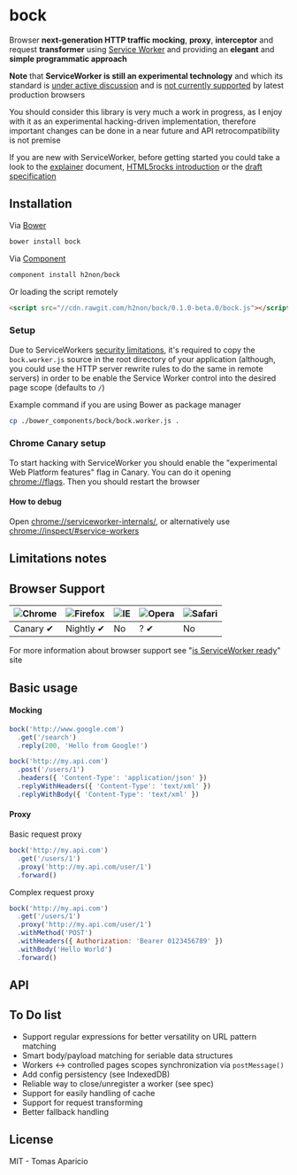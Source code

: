 # bock

Browser **next-generation HTTP traffic mocking**, **proxy**, **interceptor** and request **transformer** using [Service Worker][spec]
and providing an **elegant** and **simple programmatic approach**

**Note** that **ServiceWorker is still an experimental technology** and which its standard is [under active discussion][discussion] and is [not currently supported][browser-support] by latest production browsers

You should consider this library is very much a work in progress, as I enjoy with it as an experimental hacking-driven implementation, therefore important changes can be done in a near future and API retrocompatibility is not premise

If you are new with ServiceWorker, before getting started you could take a look to the [explainer][explainer] document, [HTML5rocks introduction][html5rocks] or the [draft specification][spec]

## Installation

Via [Bower](http://bower.io)
```bash
bower install bock
```

Via [Component](https://github.com/component/component)
```bash
component install h2non/bock
```

Or loading the script remotely
```html
<script src="//cdn.rawgit.com/h2non/bock/0.1.0-beta.0/bock.js"></script>
```

### Setup

Due to ServiceWorkers [security limitations][serviceWorkerGettingStarted], it's required to copy the `bock.worker.js` source in the root directory of your application (although, you could use the HTTP server rewrite rules to do the same in remote servers) in order to be enable the Service Worker control into the desired page scope (defaults to `/`)

Example command if you are using Bower as package manager
```bash
cp ./bower_components/bock/bock.worker.js .
```

### Chrome Canary setup

To start hacking with ServiceWorker you should enable the "experimental Web Platform features" flag in Canary.
You can do it opening [chrome://flags](chrome://flags). Then you should restart the browser

#### How to debug

Open [chrome://serviceworker-internals/](chrome://serviceworker-internals/), or alternatively use [chrome://inspect/#service-workers](chrome://inspect/#service-workers)

## Limitations notes

## Browser Support

![Chrome](https://raw.github.com/alrra/browser-logos/master/chrome/chrome_48x48.png) | ![Firefox](https://raw.github.com/alrra/browser-logos/master/firefox/firefox_48x48.png) | ![IE](https://raw.github.com/alrra/browser-logos/master/internet-explorer/internet-explorer_48x48.png) | ![Opera](https://raw.github.com/alrra/browser-logos/master/opera/opera_48x48.png) | ![Safari](https://raw.github.com/alrra/browser-logos/master/safari/safari_48x48.png)
--- | --- | --- | --- | --- |
Canary ✔ | Nightly ✔ | No | ? ✔ | No |

For more information about browser support see "[is ServiceWorker ready](https://jakearchibald.github.io/isserviceworkerready/)" site

## Basic usage

#### Mocking

```js
bock('http://www.google.com')
  .get('/search')
  .reply(200, 'Hello from Google!')
```

```js
bock('http://my.api.com')
  .post('/users/1')
  .headers({ 'Content-Type': 'application/json' })
  .replyWithHeaders({ 'Content-Type': 'text/xml' })
  .replyWithBody({ 'Content-Type': 'text/xml' })
```

#### Proxy

Basic request proxy
```js
bock('http://my.api.com')
  .get('/users/1')
  .proxy('http://my.api.com/user/1')
  .forward()
```

Complex request proxy
```js
bock('http://my.api.com')
  .get('/users/1')
  .proxy('http://my.api.com/user/1')
  .withMethod('POST')
  .withHeaders({ Authorization: 'Bearer 0123456789' })
  .withBody('Hello World')
  .forward()
```

## API

## To Do list

- Support regular expressions for better versatility on URL pattern matching
- Smart body/payload matching for seriable data structures
- Workers <-> controlled pages scopes synchronization via `postMessage()`
- Add config persistency (see IndexedDB)
- Reliable way to close/unregister a worker (see spec)
- Support for easily handling of cache
- Support for request transforming
- Better fallback handling

## License

MIT - Tomas Aparicio

[serviceWorkerGettingStarted]: https://github.com/slightlyoff/ServiceWorker/blob/master/explainer.md#getting-started
[discussion]: https://github.com/slightlyoff/ServiceWorker/issues
[browser-support]: https://jakearchibald.github.io/isserviceworkerready/
[spec]: https://slightlyoff.github.io/ServiceWorker/spec/service_worker/index.html
[explainer]: https://github.com/slightlyoff/ServiceWorker/blob/master/explainer.md#getting-started
[html5rocks]: http://www.html5rocks.com/en/tutorials/service-worker/introduction/
